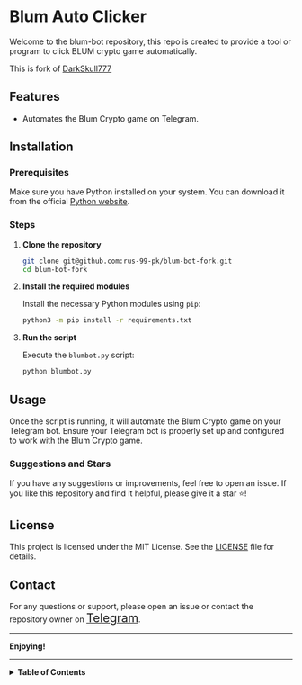 # Blum Auto Clicker

Welcome to the blum-bot repository, this repo is created to provide a tool or program to click BLUM crypto game automatically.

This is fork of [DarkSkull777](https://github.com/DarkSkull777/blum-bot)

## Features

- Automates the Blum Crypto game on Telegram.

## Installation

### Prerequisites

Make sure you have Python installed on your system. You can download it from the official [Python website](https://www.python.org/downloads/release/python-3116/).

### Steps

1. **Clone the repository**

    ```sh
    git clone git@github.com:rus-99-pk/blum-bot-fork.git
    cd blum-bot-fork
    ```

2. **Install the required modules**

    Install the necessary Python modules using `pip`:

    ```sh
    python3 -m pip install -r requirements.txt
    ```

3. **Run the script**

    Execute the `blumbot.py` script:

    ```sh
    python blumbot.py
    ```

## Usage

Once the script is running, it will automate the Blum Crypto game on your Telegram bot. Ensure your Telegram bot is properly set up and configured to work with the Blum Crypto game.

### Suggestions and Stars

If you have any suggestions or improvements, feel free to open an issue. If you like this repository and find it helpful, please give it a star ⭐!

## License

This project is licensed under the MIT License. See the [LICENSE](LICENSE) file for details.

## Contact

For any questions or support, please open an issue or contact the repository owner on [<span style="font-size:1.5em;">Telegram</span>](https://t.me/rus_99_pk).

---

**Enjoying!**

---

<details>
<summary><strong>Table of Contents</strong></summary>

1. [Features](#features)
2. [Installation](#installation)
3. [Usage](#usage)
4. [License](#license)
5. [Contact](#contact)

</details>
